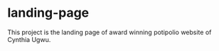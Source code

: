 # landing-page
This project is the landing page of award winning potipolio website of Cynthia Ugwu.
